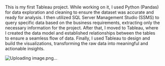 This is my first Tableau project. 
While working on it, I used Python (Pandas) for data exploration and cleaning to ensure the dataset was accurate and ready for analysis. 
I then utilized SQL Server Management Studio (SSMS) to query specific data based on the business requirements, extracting only the necessary information for the project. 
After that, I moved to Tableau, where I created the data model and established relationships between the tables to ensure a seamless flow of data. 
Finally, I used Tableau to design and build the visualizations, transforming the raw data into meaningful and actionable insights.




![Uploading image.png…]()
